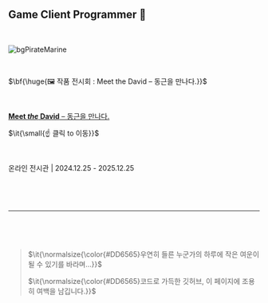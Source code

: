 ## Game Client Programmer 👋

&nbsp;

![bgPirateMarine](https://github.com/user-attachments/assets/ab277970-872a-4d92-a937-bee8c6a67cd4)

&nbsp;

$\bf{\huge{🖼️ 작품 전시회 : Meet the David – 동근을 만나다.}}$

&nbsp;

[**Meet *the* David** – 동근을 만나다.](https://bulletprooves.github.io/myMiniHomeP/html/myPortfolio.html)

$\it{\small{☝ 클릭 to 이동}}$

&nbsp;

온라인 전시관 | 2024.12.25 - 2025.12.25

&nbsp;

&nbsp;

---

&nbsp;

&nbsp;

>
> $\it{\normalsize{\color{#DD6565}우연히 들른 누군가의 하루에 작은 여운이 될 수 있기를 바라며...}}$
> 
> $\it{\normalsize{\color{#DD6565}코드로 가득한 깃허브, 이 페이지에 조용히 여백을 남깁니다.}}$
>

&nbsp;

&nbsp;

&nbsp;

&nbsp;

&nbsp;

&nbsp;

&nbsp;

&nbsp;

&nbsp;

&nbsp;

&nbsp;

&nbsp;

&nbsp;

&nbsp;

&nbsp;

&nbsp;

<!--
**bulletprooves/bulletprooves** is a ✨ _special_ ✨ repository because its `README.md` (this file) appears on your GitHub profile.

Here are some ideas to get you started:

- 🔭 I’m currently working on ...
- 🌱 I’m currently learning ...
- 👯 I’m looking to collaborate on ...
- 🤔 I’m looking for help with ...
- 💬 Ask me about ...
- 📫 How to reach me: ...
- 😄 Pronouns: ...
- ⚡ Fun fact: ...
-->
